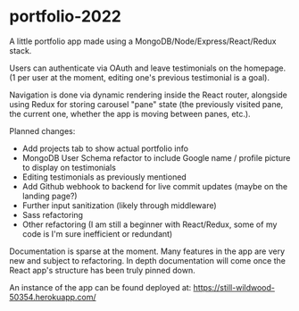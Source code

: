 # portfolio-2022
A little portfolio app made using a MongoDB/Node/Express/React/Redux stack.

Users can authenticate via OAuth and leave testimonials on the homepage. 
(1 per user at the moment, editing one's previous testimonial is a goal).

Navigation is done via dynamic rendering inside the React router, 
alongside using Redux for storing carousel "pane" state (the previously visited pane, 
the current one, whether the app is moving between panes, etc.).

Planned changes:
  - Add projects tab to show actual portfolio info
  - MongoDB User Schema refactor to include Google name / profile picture to display on testimonials
  - Editing testimonials as previously mentioned
  - Add Github webhook to backend for live commit updates (maybe on the landing page?)
  - Further input sanitization (likely through middleware)
  - Sass refactoring
  - Other refactoring (I am still a beginner with React/Redux, some of my code is I'm sure inefficient or redundant)
 
 Documentation is sparse at the moment. Many features in the app are very new and subject to refactoring.
 In depth documentation will come once the React app's structure has been truly pinned down.
  
 An instance of the app can be found deployed at: https://still-wildwood-50354.herokuapp.com/
